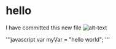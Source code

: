 # hello






I have committed this new file
![alt-text](images/example.jpg)

'''javascript
var myVar = "hello world";
'''
